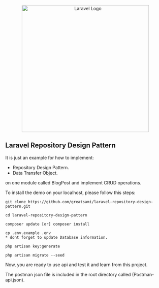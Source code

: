 <p align="center"><a href="https://laravel.com" target="_blank"><img src="https://raw.githubusercontent.com/laravel/art/master/logo-lockup/5%20SVG/2%20CMYK/1%20Full%20Color/laravel-logolockup-cmyk-red.svg" width="400" alt="Laravel Logo"></a></p>


## Laravel Repository Design Pattern

It is just an example for how to implement:

- Repository Design Pattern. 
- Data Transfer Object.

on one module called BlogPost and implement CRUD operations.

To install the demo on your localhost, please follow this steps:

```
git clone https://github.com/greatsami/laravel-repository-design-pattern.git

cd laravel-repository-design-pattern

composer update [or] composer install

cp .env.example .env 
* dont forget to update Database information.

php artisan key:generate

php artisan migrate --seed
```

Now, you are ready to use api and test it and learn from this project.

The postman json file is included in the root directory called (Postman-api.json).
